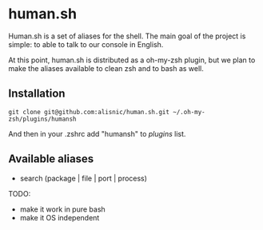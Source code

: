 human.sh
========

Human.sh is a set of aliases for the shell. The main goal of the project is
simple: to able to talk to our console in English.

At this point, human.sh is distributed as a oh-my-zsh plugin, but we plan to
make the aliases available to clean zsh and to bash as well.

## Installation
`git clone git@github.com:alisnic/human.sh.git ~/.oh-my-zsh/plugins/humansh`

And then in your .zshrc add "humansh" to *plugins* list.

## Available aliases
- search (package | file | port | process)

TODO:
- make it work in pure bash
- make it OS independent

